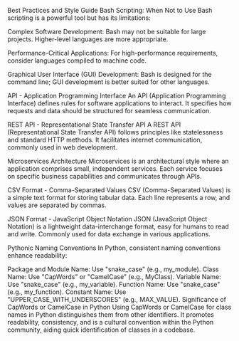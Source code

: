 Best Practices and Style Guide
Bash Scripting: When Not to Use
Bash scripting is a powerful tool but has its limitations:

Complex Software Development: Bash may not be suitable for large projects. Higher-level languages are more appropriate.

Performance-Critical Applications: For high-performance requirements, consider languages compiled to machine code.

Graphical User Interface (GUI) Development: Bash is designed for the command line; GUI development is better suited for other languages.

API - Application Programming Interface
An API (Application Programming Interface) defines rules for software applications to interact. It specifies how requests and data should be structured for seamless communication.

REST API - Representational State Transfer API
A REST API (Representational State Transfer API) follows principles like statelessness and standard HTTP methods. It facilitates internet communication, commonly used in web development.

Microservices Architecture
Microservices is an architectural style where an application comprises small, independent services. Each service focuses on specific business capabilities and communicates through APIs.

CSV Format - Comma-Separated Values
CSV (Comma-Separated Values) is a simple text format for storing tabular data. Each line represents a row, and values are separated by commas.

JSON Format - JavaScript Object Notation
JSON (JavaScript Object Notation) is a lightweight data-interchange format, easy for humans to read and write. Commonly used for data exchange in various applications.

Pythonic Naming Conventions
In Python, consistent naming conventions enhance readability:

Package and Module Name: Use "snake_case" (e.g., my_module).
Class Name: Use "CapWords" or "CamelCase" (e.g., MyClass).
Variable Name: Use "snake_case" (e.g., my_variable).
Function Name: Use "snake_case" (e.g., my_function).
Constant Name: Use "UPPER_CASE_WITH_UNDERSCORES" (e.g., MAX_VALUE).
Significance of CapWords or CamelCase in Python
Using CapWords or CamelCase for class names in Python distinguishes them from other identifiers. It promotes readability, consistency, and is a cultural convention within the Python community, aiding quick identification of classes in a codebase.

